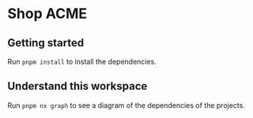 # Shop ACME

## Getting started
Run `pnpm install` to install the dependencies.

## Understand this workspace

Run `pnpm nx graph` to see a diagram of the dependencies of the projects.
